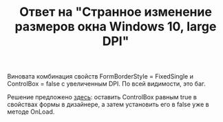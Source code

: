﻿---
title: "Ответ на \"Странное изменение размеров окна Windows 10, large DPI\""
se.owner.user_id: 240512
se.owner.display_name: "MSDN.WhiteKnight"
se.owner.link: "https://ru.stackoverflow.com/users/240512/msdn-whiteknight"
se.answer_id: 938301
se.question_id: 938271
se.post_type: answer
se.is_accepted: True
---
<p>Виновата комбинация свойств FormBorderStyle = FixedSingle и ControlBox = false с увеличенным DPI. По всей видимости, это баг. </p>

<p>Решение предложено <a href="https://social.msdn.microsoft.com/Forums/windows/en-US/1840ca5f-d4f0-4efa-9ad0-40e45734d831/autoscalemodefont-and-formborderstylefixedsingle-incompatible?forum=winforms" rel="nofollow noreferrer">здесь</a>: оставить ControlBox равным true в свойствах формы в дизайнере, а затем установить его в false уже в методе OnLoad.</p>
